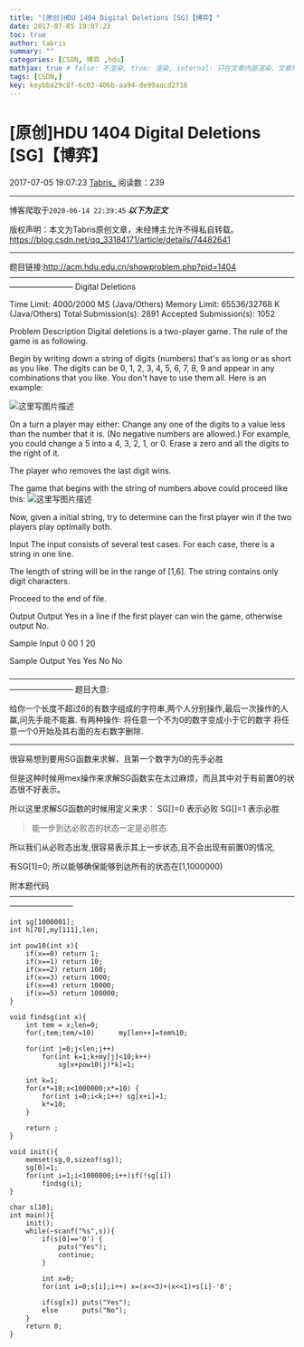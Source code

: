 ```yaml
---
title: "[原创]HDU 1404 Digital Deletions [SG]【博弈】"
date: 2017-07-05 19:07:23
toc: true
author: tabris
summary: ""
categories: [CSDN, 博弈 ,hdu]
mathjax: true # false: 不渲染, true: 渲染, internal: 只在文章内部渲染，文章列表中不渲染
tags: [CSDN,]
key: keybba29c8f-6c03-406b-aa94-de99aacd2f16
---
```


# [原创]HDU 1404 Digital Deletions [SG]【博弈】

2017-07-05 19:07:23  [Tabris_](https://me.csdn.net/qq_33184171) 阅读数：239

---

博客爬取于`2020-06-14 22:39:45`
***以下为正文***

版权声明：本文为Tabris原创文章，未经博主允许不得私自转载。
https://blog.csdn.net/qq_33184171/article/details/74482641

<!-- more -->

---

题目链接:http://acm.hdu.edu.cn/showproblem.php?pid=1404
————————————————————————————————————————————
Digital Deletions

Time Limit: 4000/2000 MS (Java/Others)    Memory Limit: 65536/32768 K (Java/Others)
Total Submission(s): 2891    Accepted Submission(s): 1052


Problem Description
Digital deletions is a two-player game. The rule of the game is as following. 

Begin by writing down a string of digits (numbers) that's as long or as short as you like. The digits can be 0, 1, 2, 3, 4, 5, 6, 7, 8, 9 and appear in any combinations that you like. You don't have to use them all. Here is an example:


![这里写图片描述](http://acm.hdu.edu.cn/data/images/1404-1.gif)


On a turn a player may either:
Change any one of the digits to a value less than the number that it is. (No negative numbers are allowed.) For example, you could change a 5 into a 4, 3, 2, 1, or 0. 
Erase a zero and all the digits to the right of it.


The player who removes the last digit wins.


The game that begins with the string of numbers above could proceed like this: 
![这里写图片描述](http://acm.hdu.edu.cn/data/images/1404-2.gif)



Now, given a initial string, try to determine can the first player win if the two players play optimally both. 
 

Input
The input consists of several test cases. For each case, there is a string in one line.

The length of string will be in the range of [1,6]. The string contains only digit characters.

Proceed to the end of file.
 

Output
Output Yes in a line if the first player can win the game, otherwise output No.
 

Sample Input
0
00
1
20
 

Sample Output
Yes
Yes
No
No
 
————————————————————————————————————————————
题目大意:

给你一个长度不超过6的有数字组成的字符串,两个人分别操作,最后一次操作的人赢,问先手能不能赢.
有两种操作:
将任意一个不为0的数字变成小于它的数字
将任意一个0开始及其右面的左右数字删除.

-----

很容易想到要用SG函数来求解，且第一个数字为0的先手必胜

但是这种时候用mex操作来求解SG函数实在太过麻烦，而且其中对于有前置0的状态很不好表示。

所以这里求解SG函数的时候用定义来求：
SG[]=0 表示必败 SG[]=1 表示必胜

>能一步到达必败态的状态一定是必胜态.

所以我们从必败态出发,很容易表示其上一步状态,且不会出现有前置0的情况,

有SG[1]=0;
所以能够确保能够到达所有的状态在[1,1000000)

附本题代码
————————————————————————————————————————————
```
int sg[1000001];
int h[70],my[111],len;

int pow10(int x){
    if(x==0) return 1;
    if(x==1) return 10;
    if(x==2) return 100;
    if(x==3) return 1000;
    if(x==4) return 10000;
    if(x==5) return 100000;
}

void findsg(int x){
    int tem = x;len=0;
    for(;tem;tem/=10)      my[len++]=tem%10;

    for(int j=0;j<len;j++)
        for(int k=1;k+my[j]<10;k++)
            sg[x+pow10(j)*k]=1;

    int k=1;
    for(x*=10;x<1000000;x*=10) {
        for(int i=0;i<k;i++) sg[x+i]=1;
        k*=10;
    }

    return ;
}

void init(){
    memset(sg,0,sizeof(sg));
    sg[0]=1;
    for(int i=1;i<1000000;i++)if(!sg[i])
        findsg(i);
}

char s[10];
int main(){
    init();
    while(~scanf("%s",s)){
        if(s[0]=='0') {
            puts("Yes");
            continue;
        }

        int x=0;
        for(int i=0;s[i];i++) x=(x<<3)+(x<<1)+s[i]-'0';

        if(sg[x]) puts("Yes");
        else      puts("No");
    }
    return 0;
}

```